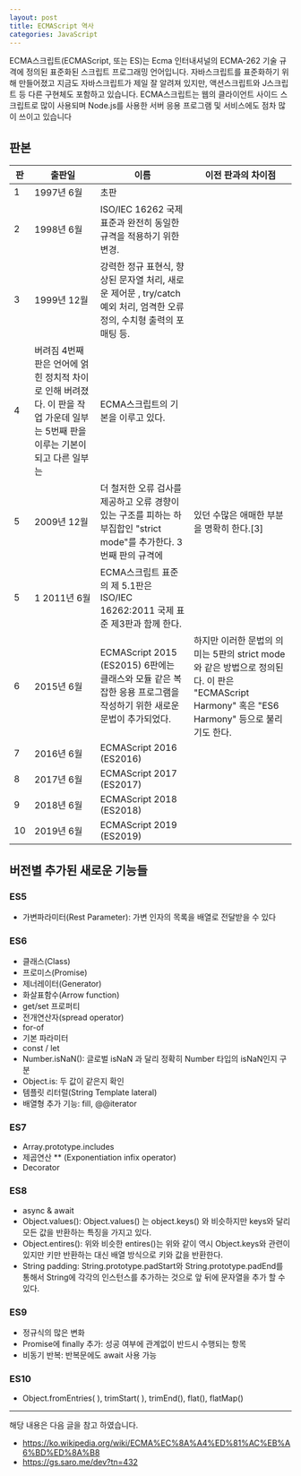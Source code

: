 ```yaml
---
layout: post
title: ECMAScript 역사
categories: JavaScript
---
```


ECMA스크립트(ECMAScript, 또는 ES)는 Ecma 인터내셔널의 ECMA-262 기술 규격에 정의된 표준화된 스크립트 프로그래밍 언어입니다. 자바스크립트를 표준화하기 위해 만들어졌고 지금도 자바스크립트가 제일 잘 알려져 있지만, 액션스크립트와 J스크립트 등 다른 구현체도 포함하고 있습니다. ECMA스크립트는 웹의 클라이언트 사이드 스크립트로 많이 사용되며 Node.js를 사용한 서버 응용 프로그램 및 서비스에도 점차 많이 쓰이고 있습니다

## 판본

| 판  | 출판일 | 이름 | 이전 판과의 차이점 |
|-----|-------|-----|-----------------|
| 1   | 1997년 6월 | 초판 |
| 2   | 1998년 6월 | ISO/IEC 16262 국제 표준과 완전히 동일한 규격을 적용하기 위한 변경. |
| 3   | 1999년 12월  | 강력한 정규 표현식, 향상된 문자열 처리, 새로운 제어문 , try/catch 예외 처리, 엄격한 오류 정의, 수치형 출력의 포매팅 등. |
| 4   | 버려짐 4번째 판은 언어에 얽힌 정치적 차이로 인해 버려졌다. 이 판을 작업 가운데 일부는 5번째 판을 이루는 기본이 되고 다른 일부는 | ECMA스크립트의 기본을 이루고 있다. |
| 5   | 2009년 12월  | 더 철저한 오류 검사를 제공하고 오류 경향이 있는 구조를 피하는 하부집합인 "strict mode"를 추가한다. 3번째 판의 규격에    | 있던 수많은 애매한 부분을 명확히 한다.[3] |
| 5   | 1 2011년 6월 | ECMA스크립트 표준의 제 5.1판은 ISO/IEC 16262:2011 국제 표준 제3판과 함께 한다. |
| 6   | 2015년 6월 | ECMAScript 2015 (ES2015) 6판에는 클래스와 모듈 같은 복잡한 응용 프로그램을 작성하기 위한 새로운 문법이 추가되었다.      | 하지만 이러한 문법의 의미는 5판의 strict mode와 같은 방법으로 정의된다. 이 판은 "ECMAScript Harmony" 혹은 "ES6 Harmony" 등으로 불리기도 한다. |
| 7   | 2016년 6월 | ECMAScript 2016 (ES2016) |
| 8   | 2017년 6월 | ECMAScript 2017 (ES2017) |
| 9   | 2018년 6월 | ECMAScript 2018 (ES2018) |
| 10   | 2019년 6월 | ECMAScript 2019 (ES2019) |

## 버전별 추가된 새로운 기능들

### ES5
- 가변파라미터(Rest Parameter): 가변 인자의 목록을 배열로 전달받을 수 있다

### ES6
- 클래스(Class)
- 프로미스(Promise)
- 제너레이터(Generator)
- 화살표함수(Arrow function)
- get/set 프로퍼티
- 전개연산자(spread operator)
- for-of
- 기본 파라미터
- const / let
- Number.isNaN(): 글로벌 isNaN 과 달리 정확히 Number 타입의 isNaN인지 구분
- Object.is: 두 값이 같은지 확인
- 템플릿 리터럴(String Template lateral)
- 배열형 추가 기능: fill, @@iterator

### ES7
- Array.prototype.includes
- 제곱연산 ** (Exponentiation infix operator)
- Decorator

### ES8
- async & await
- Object.values(): Object.values() 는 object.keys() 와 비슷하지만 keys와 달리 모든 값을 반환하는 특징을 가지고 있다.
- Object.entires(): 위와 비슷한 entires()는 위와 같이 역시 Object.keys와 관련이 있지만 키만 반환하는 대신 배열 방식으로 키와 값을 반환한다.
- String padding: String.prototype.padStart와 String.prototype.padEnd를 통해서 String에 각각의 인스턴스를 추가하는 것으로 앞 뒤에 문자열을 추가 할 수 있다.


### ES9
- 정규식의 많은 변화
- Promise에 finally 추가: 성공 여부에 관계없이 반드시 수행되는 항목
-  비동기 반복: 반복문에도 await 사용 가능

### ES10
- Object.fromEntries( ), trimStart( ), trimEnd(), flat(), flatMap()


---

해당 내용은 다음 글을 참고 하였습니다.

- https://ko.wikipedia.org/wiki/ECMA%EC%8A%A4%ED%81%AC%EB%A6%BD%ED%8A%B8
- https://gs.saro.me/dev?tn=432
